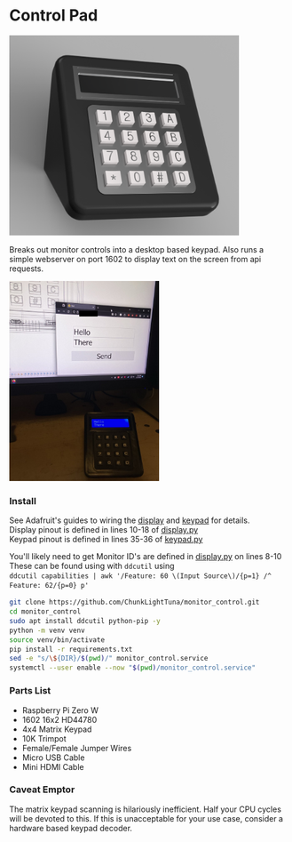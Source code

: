 # Control Pad

<img src="img/enclosure_render.png" alt="drawing" height="360"/>

Breaks out monitor controls into a desktop based keypad. Also runs a simple webserver on port 1602 to display text on
the screen from api requests.

<img src="img/webui.jpg" alt="drawing" height="360"/>

### Install

See Adafruit's guides to wiring
the [display](https://learn.adafruit.com/drive-a-16x2-lcd-directly-with-a-raspberry-pi/wiring) and
[keypad](https://learn.adafruit.com/matrix-keypad/python-circuitpython#python-computer-wiring-2998508) for details.\
Display pinout is defined in lines 10-18 of [display.py](display.py)\
Keypad pinout is defined in lines 35-36 of [keypad.py](keypad.py)

You'll likely need to get Monitor ID's are defined in [display.py](display.py) on lines 8-10\
These can be found using with `ddcutil` using\
 `ddcutil capabilities | awk '/Feature: 60 \(Input Source\)/{p=1} /^   Feature: 62/{p=0} p'`

```bash
git clone https://github.com/ChunkLightTuna/monitor_control.git 
cd monitor_control
sudo apt install ddcutil python-pip -y
python -m venv venv
source venv/bin/activate
pip install -r requirements.txt
sed -e "s/\${DIR}/$(pwd)/" monitor_control.service
systemctl --user enable --now "$(pwd)/monitor_control.service"
```

### Parts List

- Raspberry Pi Zero W
- 1602 16x2 HD44780
- 4x4 Matrix Keypad
- 10K Trimpot
- Female/Female Jumper Wires
- Micro USB Cable
- Mini HDMI Cable

### Caveat Emptor

The matrix keypad scanning is hilariously inefficient. Half your CPU cycles will be devoted to this.
If this is unacceptable for your use case, consider a hardware based keypad decoder.